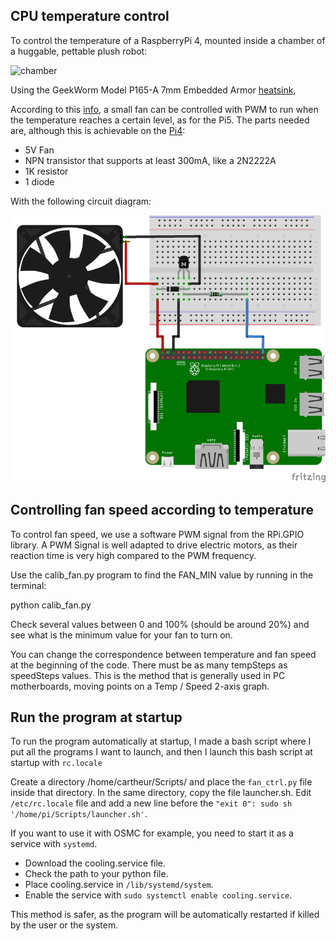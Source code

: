 ## CPU temperature control

To control the temperature of a RaspberryPi 4, mounted inside a chamber of a huggable, pettable plush robot:

![chamber]()

Using the GeekWorm Model P165-A 7mm Embedded Armor [heatsink](https://wiki.geekworm.com/P165), 

According to this [info](https://www.instructables.com/PWM-Regulated-Fan-Based-on-CPU-Temperature-for-Ras/), a small fan can be controlled with PWM to run when the temperature reaches a certain level, as for the Pi5. The parts needed are, although this is achievable on the [Pi4](https://howchoo.com/pi/control-raspberry-pi-fan-temperature-python/):

* 5V Fan
* NPN transistor that supports at least 300mA, like a 2N2222A
* 1K resistor
* 1 diode

With the following circuit diagram:

![diagram](/fan/pwm-fan-temp.jpg)

## Controlling fan speed according to temperature

To control fan speed, we use a software PWM signal from the RPi.GPIO library. A PWM Signal is well adapted to drive electric motors, as their reaction time is very high compared to the PWM frequency.

Use the calib_fan.py program to find the FAN_MIN value by running in the terminal:

python calib_fan.py

Check several values between 0 and 100% (should be around 20%) and see what is the minimum value for your fan to turn on.

You can change the correspondence between temperature and fan speed at the beginning of the code. There must be as many tempSteps as speedSteps values. This is the method that is generally used in PC motherboards, moving points on a Temp / Speed 2-axis graph.

## Run the program at startup

To run the program automatically at startup, I made a bash script where I put all the programs I want to launch, and then I launch this bash script at startup with `rc.locale`

Create a directory /home/cartheur/Scripts/ and place the `fan_ctrl.py` file inside that directory. In the same directory, copy the file launcher.sh. Edit `/etc/rc.locale` file and add a new line before the `"exit 0": sudo sh '/home/pi/Scripts/launcher.sh'`.

If you want to use it with OSMC for example, you need to start it as a service with `systemd`.

* Download the cooling.service file.
* Check the path to your python file.
* Place cooling.service in `/lib/systemd/system`.
* Enable the service with `sudo systemctl enable cooling.service`.

This method is safer, as the program will be automatically restarted if killed by the user or the system.